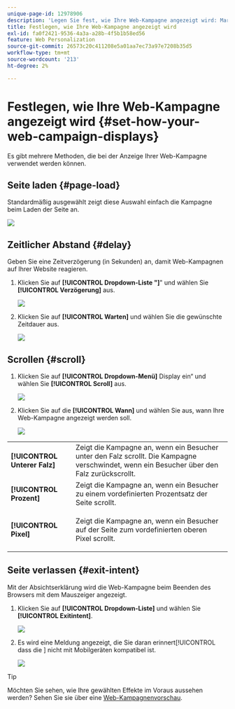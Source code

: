 ```yaml
---
unique-page-id: 12978906
description: 'Legen Sie fest, wie Ihre Web-Kampagne angezeigt wird: Marketo-Dokumente - Produktdokumentation'
title: Festlegen, wie Ihre Web-Kampagne angezeigt wird
exl-id: fa0f2421-9536-4a3a-a28b-4f5b1b58ed56
feature: Web Personalization
source-git-commit: 26573c20c411208e5a01aa7ec73a97e7208b35d5
workflow-type: tm+mt
source-wordcount: '213'
ht-degree: 2%

---
```


# Festlegen, wie Ihre Web-Kampagne angezeigt wird {#set-how-your-web-campaign-displays}

Es gibt mehrere Methoden, die bei der Anzeige Ihrer Web-Kampagne verwendet werden können.

## Seite laden {#page-load}

Standardmäßig ausgewählt zeigt diese Auswahl einfach die Kampagne beim Laden der Seite an.

![](assets/pl1.png)

## Zeitlicher Abstand {#delay}

Geben Sie eine Zeitverzögerung (in Sekunden) an, damit Web-Kampagnen auf Ihrer Website reagieren.

1. Klicken Sie auf **[!UICONTROL Dropdown-Liste &quot;]**&quot; und wählen Sie **[!UICONTROL Verzögerung]** aus.

   ![](assets/d1.png)

1. Klicken Sie auf **[!UICONTROL Warten]** und wählen Sie die gewünschte Zeitdauer aus.

   ![](assets/d2.png)

## Scrollen {#scroll}

1. Klicken Sie auf **[!UICONTROL Dropdown-Menü]** Display ein“ und wählen Sie **[!UICONTROL Scroll]** aus.

   ![](assets/s1.png)

1. Klicken Sie auf die **[!UICONTROL Wann]** und wählen Sie aus, wann Ihre Web-Kampagne angezeigt werden soll.

   ![](assets/s2.png)

<table>
 <tbody>
  <tr>
   <td><strong>[!UICONTROL Unterer Falz]</strong></td>
   <td>Zeigt die Kampagne an, wenn ein Besucher unter den Falz scrollt. Die Kampagne verschwindet, wenn ein Besucher über den Falz zurückscrollt.</td>
  </tr>
  <tr>
   <td><strong>[!UICONTROL Prozent]</strong></td>
   <td>Zeigt die Kampagne an, wenn ein Besucher zu einem vordefinierten Prozentsatz der Seite scrollt.</td>
  </tr>
  <tr>
   <td><strong>[!UICONTROL Pixel]</strong></td>
   <td><p>Zeigt die Kampagne an, wenn ein Besucher auf der Seite zum vordefinierten oberen Pixel scrollt.</p></td>
  </tr>
 </tbody>
</table>

## Seite verlassen {#exit-intent}

Mit der Absichtserklärung wird die Web-Kampagne beim Beenden des Browsers mit dem Mauszeiger angezeigt.

1. Klicken Sie auf **[!UICONTROL Dropdown-Liste]** und wählen Sie **[!UICONTROL Exitintent]**.

   ![](assets/ei1.png)

1. Es wird eine Meldung angezeigt, die Sie daran erinnert[!UICONTROL  dass die ] nicht mit Mobilgeräten kompatibel ist.

   ![](assets/ei2.png)

>[!TIP]
>
>Möchten Sie sehen, wie Ihre gewählten Effekte im Voraus aussehen werden? Sehen Sie sie über eine [Web-Kampagnenvorschau](/help/marketo/product-docs/web-personalization/working-with-web-campaigns/preview-and-test-a-web-campaign.md).
